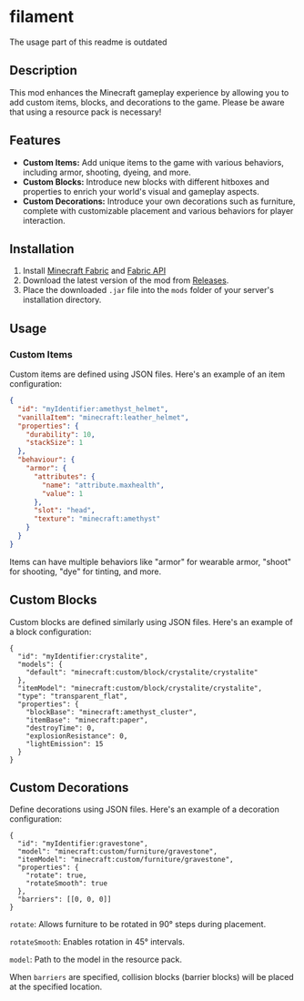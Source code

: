 # filament
The usage part of this readme is outdated

## Description

This mod enhances the Minecraft gameplay experience by allowing you to add custom items, blocks, and decorations to the game. 
Please be aware that using a resource pack is necessary!

## Features

- **Custom Items:** Add unique items to the game with various behaviors, including armor, shooting, dyeing, and more.
- **Custom Blocks:** Introduce new blocks with different hitboxes and properties to enrich your world's visual and gameplay aspects.
- **Custom Decorations:** Introduce your own decorations such as furniture, complete with customizable placement and various behaviors for player interaction.

## Installation

1. Install [Minecraft Fabric](https://fabricmc.net/use/) and [Fabric API](https://www.curseforge.com/minecraft/mc-mods/fabric-api)
2. Download the latest version of the mod from [Releases](https://github.com/tomalbrc/filament/releases).
3. Place the downloaded `.jar` file into the `mods` folder of your server's installation directory.

## Usage

### Custom Items

Custom items are defined using JSON files. 
Here's an example of an item configuration:

```json
{
  "id": "myIdentifier:amethyst_helmet",
  "vanillaItem": "minecraft:leather_helmet",
  "properties": {
    "durability": 10,
    "stackSize": 1
  },
  "behaviour": {
    "armor": {
      "attributes": {
        "name": "attribute.maxhealth",
        "value": 1
      },
      "slot": "head",
      "texture": "minecraft:amethyst"
    }
  }
}
```

Items can have multiple behaviors like "armor" for wearable armor, "shoot" for shooting, "dye" for tinting, and more.

## Custom Blocks
Custom blocks are defined similarly using JSON files. 
Here's an example of a block configuration:

```
{
  "id": "myIdentifier:crystalite",
  "models": {
    "default": "minecraft:custom/block/crystalite/crystalite"
  },
  "itemModel": "minecraft:custom/block/crystalite/crystalite",
  "type": "transparent_flat",
  "properties": {
    "blockBase": "minecraft:amethyst_cluster",
    "itemBase": "minecraft:paper",
    "destroyTime": 0,
    "explosionResistance": 0,
    "lightEmission": 15
  }
}
```

## Custom Decorations
Define decorations using JSON files.
Here's an example of a decoration configuration:

```
{
  "id": "myIdentifier:gravestone",
  "model": "minecraft:custom/furniture/gravestone",
  "itemModel": "minecraft:custom/furniture/gravestone",
  "properties": {
    "rotate": true,
    "rotateSmooth": true
  },
  "barriers": [[0, 0, 0]]
}
```

`rotate`: Allows furniture to be rotated in 90° steps during placement.

`rotateSmooth`: Enables rotation in 45° intervals.

`model`: Path to the model in the resource pack.

When `barriers` are specified, collision blocks (barrier blocks) will be placed at the specified location.


